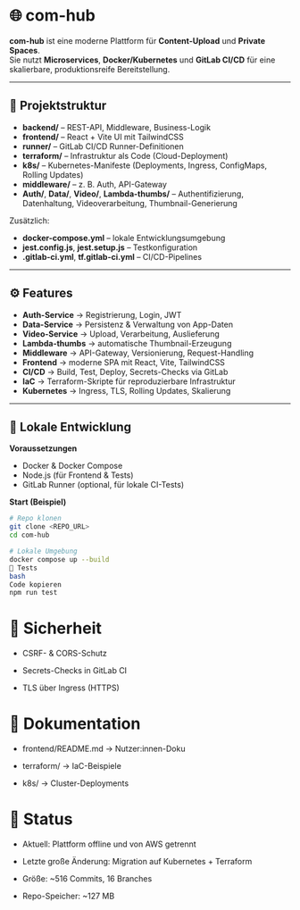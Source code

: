 # 🌐 com-hub

**com-hub** ist eine moderne Plattform für **Content-Upload** und **Private Spaces**.  
Sie nutzt **Microservices**, **Docker/Kubernetes** und **GitLab CI/CD** für eine skalierbare, produktionsreife Bereitstellung.

---

## 📂 Projektstruktur

- **backend/** – REST-API, Middleware, Business-Logik  
- **frontend/** – React + Vite UI mit TailwindCSS  
- **runner/** – GitLab CI/CD Runner-Definitionen  
- **terraform/** – Infrastruktur als Code (Cloud-Deployment)  
- **k8s/** – Kubernetes-Manifeste (Deployments, Ingress, ConfigMaps, Rolling Updates)  
- **middleware/** – z. B. Auth, API-Gateway  
- **Auth/**, **Data/**, **Video/**, **Lambda-thumbs/** – Authentifizierung, Datenhaltung, Videoverarbeitung, Thumbnail-Generierung  

Zusätzlich:
- **docker-compose.yml** – lokale Entwicklungsumgebung  
- **jest.config.js**, **jest.setup.js** – Testkonfiguration  
- **.gitlab-ci.yml**, **tf.gitlab-ci.yml** – CI/CD-Pipelines

---

## ⚙️ Features

- **Auth-Service** → Registrierung, Login, JWT  
- **Data-Service** → Persistenz & Verwaltung von App-Daten  
- **Video-Service** → Upload, Verarbeitung, Auslieferung  
- **Lambda-thumbs** → automatische Thumbnail-Erzeugung  
- **Middleware** → API-Gateway, Versionierung, Request-Handling  
- **Frontend** → moderne SPA mit React, Vite, TailwindCSS  
- **CI/CD** → Build, Test, Deploy, Secrets-Checks via GitLab  
- **IaC** → Terraform-Skripte für reproduzierbare Infrastruktur  
- **Kubernetes** → Ingress, TLS, Rolling Updates, Skalierung

---

## 🚀 Lokale Entwicklung

**Voraussetzungen**
- Docker & Docker Compose  
- Node.js (für Frontend & Tests)  
- GitLab Runner (optional, für lokale CI-Tests)

**Start (Beispiel)**
```bash
# Repo klonen
git clone <REPO_URL>
cd com-hub

# Lokale Umgebung
docker compose up --build
🧪 Tests
bash
Code kopieren
npm run test
```

# 🔐 Sicherheit
- CSRF- & CORS-Schutz

- Secrets-Checks in GitLab CI

- TLS über Ingress (HTTPS)

# 📖 Dokumentation
- frontend/README.md → Nutzer:innen-Doku

- terraform/ → IaC-Beispiele

- k8s/ → Cluster-Deployments

# 📅 Status
- Aktuell: Plattform offline und von AWS getrennt

- Letzte große Änderung: Migration auf Kubernetes + Terraform

- Größe: ~516 Commits, 16 Branches

- Repo-Speicher: ~127 MB
